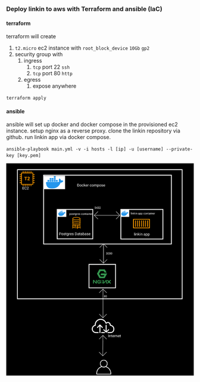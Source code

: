 ### Deploy linkin to aws with Terraform and ansible (IaC)

#### terraform

terraform will create

1. `t2.micro` ec2 instance with `root_block_device` `10Gb` `gp2`
2. security group with
   1. ingress
      1. `tcp` port 22 `ssh`
      2. `tcp` port 80 `http`
      <!-- 3. `tcp` port 3000 testing linkin app -->
   2. egress
      1. expose anywhere

`terraform apply`

#### ansible

ansible will set up docker and docker compose in the provisioned ec2 instance.
setup nginx as a reverse proxy.
clone the linkin repository via github.
run linkin app via docker compose.

`ansible-playbook main.yml -v -i hosts -l [ip] -u [username] --private-key [key.pem]`




![diagram](diagram.png)